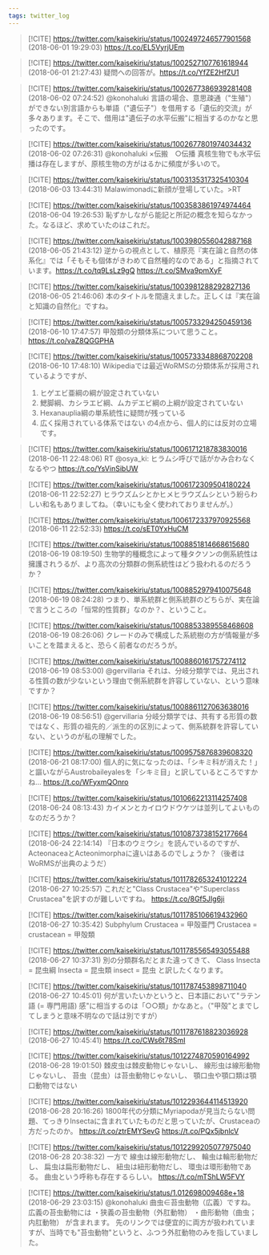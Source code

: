 ```yaml
---
tags: twitter_log
---
```


> [!CITE] https://twitter.com/kaisekiriu/status/1002497246577901568 (2018-06-01 19:29:03)
> https://t.co/EL5VyrjUEm

> [!CITE] https://twitter.com/kaisekiriu/status/1002527107761618944 (2018-06-01 21:27:43)
> 疑問への回答が。https://t.co/YfZE2HfZU1

> [!CITE] https://twitter.com/kaisekiriu/status/1002677386939281408 (2018-06-02 07:24:52)
> @konohaluki 言語の場合、意思疎通（"生殖"）ができない別言語からも単語（"遺伝子"）を借用する「遺伝的交流」が多々あります。そこで、借用は"遺伝子の水平伝搬"に相当するのかなと思ったのです。

> [!CITE] https://twitter.com/kaisekiriu/status/1002677801974034432 (2018-06-02 07:26:31)
> @konohaluki ×伝搬　○伝播
> 真核生物でも水平伝播は存在しますが、原核生物の方がはるかに頻度が多いので。

> [!CITE] https://twitter.com/kaisekiriu/status/1003135317325410304 (2018-06-03 13:44:31)
> Malawimonadに新顔が登場していた。&gt;RT

> [!CITE] https://twitter.com/kaisekiriu/status/1003583861974974464 (2018-06-04 19:26:53)
> 恥ずかしながら能記と所記の概念を知らなかった。なるほど、求めていたのはこれだ。

> [!CITE] https://twitter.com/kaisekiriu/status/1003980556042887168 (2018-06-05 21:43:12)
> 逆からの視点として、植原亮『実在論と自然の体系化』では「そもそも個体がきわめて自然種的なのである」と指摘されています。https://t.co/tq9LsLz9gQ https://t.co/SMva9pmXyF

> [!CITE] https://twitter.com/kaisekiriu/status/1003981288292827136 (2018-06-05 21:46:06)
> 本のタイトルを間違えました。正しくは『実在論と知識の自然化』ですね。

> [!CITE] https://twitter.com/kaisekiriu/status/1005733294250459136 (2018-06-10 17:47:57)
> 甲殻類の分類体系について思うこと。 https://t.co/vaZ8QGGPHA

> [!CITE] https://twitter.com/kaisekiriu/status/1005733348868702208 (2018-06-10 17:48:10)
> Wikipediaでは最近WoRMSの分類体系が採用されているようですが、
> 1. ヒゲエビ亜綱の綱が設定されていない
> 2. 鰓脚綱、カシラエビ綱、ムカデエビ綱の上綱が設定されていない
> 3. Hexanauplia綱の単系統性に疑問が残っている
> 4. 広く採用されている体系ではない
> の4点から、個人的には反対の立場です。

> [!CITE] https://twitter.com/kaisekiriu/status/1006171218783830016 (2018-06-11 22:48:06)
> RT @osya_ki: ヒラムシ呼びで話がかみ合わなくなるやつ https://t.co/YsVinSibUW

> [!CITE] https://twitter.com/kaisekiriu/status/1006172309504180224 (2018-06-11 22:52:27)
> ヒラウズムシとかヒメヒラウズムシという紛らわしい和名もありましてね。（幸いにも全く使われておりませんが。）

> [!CITE] https://twitter.com/kaisekiriu/status/1006172337970925568 (2018-06-11 22:52:33)
> https://t.co/sET0YxHuCM

> [!CITE] https://twitter.com/kaisekiriu/status/1008851814668615680 (2018-06-19 08:19:50)
> 生物学的種概念によって種タクソンの側系統性は擁護されうるが、より高次の分類群の側系統性はどう扱われるのだろうか？

> [!CITE] https://twitter.com/kaisekiriu/status/1008852979410075648 (2018-06-19 08:24:28)
> つまり、単系統群と側系統群のどちらが、実在論で言うところの「恒常的性質群」なのか？、ということ。

> [!CITE] https://twitter.com/kaisekiriu/status/1008853389558468608 (2018-06-19 08:26:06)
> クレードのみで構成した系統樹の方が情報量が多いことを踏まえると、恐らく前者なのだろうが。

> [!CITE] https://twitter.com/kaisekiriu/status/1008860161757274112 (2018-06-19 08:53:00)
> @gervillaria それは、分岐分類学では、見出される性質の数が少ないという理由で側系統群を許容していない、という意味ですか？

> [!CITE] https://twitter.com/kaisekiriu/status/1008861127063638016 (2018-06-19 08:56:51)
> @gervillaria 分岐分類学では、共有する形質の数ではなく、形質の祖先的／派生的の区別によって、側系統群を許容していない、というのが私の理解でした。

> [!CITE] https://twitter.com/kaisekiriu/status/1009575876839608320 (2018-06-21 08:17:00)
> 個人的に気になったのは、「シキミ科が消えた！」と謳いながらAustrobaileyalesを「シキミ目」と訳しているところですかね… https://t.co/WFyxmQOnro

> [!CITE] https://twitter.com/kaisekiriu/status/1010662213114257408 (2018-06-24 08:13:43)
> カイメンとカイロウドウケツは並列してよいものなのだろうか？

> [!CITE] https://twitter.com/kaisekiriu/status/1010873738152177664 (2018-06-24 22:14:14)
> 『日本のウミウシ』を読んでいるのですが、ActeonaceaとActeonimorphaに違いはあるのでしょうか？（後者はWoRMSが出典のようだ）

> [!CITE] https://twitter.com/kaisekiriu/status/1011782653241012224 (2018-06-27 10:25:57)
> これだと"Class Crustacea"や"Superclass Crustacea"を訳すのが難しいですね。 https://t.co/8Gf5JIg6ji

> [!CITE] https://twitter.com/kaisekiriu/status/1011785106619432960 (2018-06-27 10:35:42)
> Subphylum Crustacea = 甲殻亜門
> Crustacea = crustacean = 甲殻類

> [!CITE] https://twitter.com/kaisekiriu/status/1011785565493055488 (2018-06-27 10:37:31)
> 別の分類群名だとまた違ってきて、
> Class Insecta = 昆虫綱
> Insecta = 昆虫類
> insect = 昆虫
> と訳したくなります。

> [!CITE] https://twitter.com/kaisekiriu/status/1011787453898711040 (2018-06-27 10:45:01)
> 何が言いたいかというと、日本語において"ラテン語 (= 専門用語) 感"に相当するのは「○○類」かなあと。（"甲殻"とまでしてしまうと意味不明なので話は別ですが）

> [!CITE] https://twitter.com/kaisekiriu/status/1011787618823036928 (2018-06-27 10:45:41)
> https://t.co/CWs6t78SmI

> [!CITE] https://twitter.com/kaisekiriu/status/1012274870590164992 (2018-06-28 19:01:50)
> 棘皮虫は棘皮動物じゃないし、
> 線形虫は線形動物じゃないし、
> 苔虫（昆虫）は苔虫動物じゃないし、
> 顎口虫や顎口類は顎口動物ではない

> [!CITE] https://twitter.com/kaisekiriu/status/1012293644114513920 (2018-06-28 20:16:26)
> 1800年代の分類にMyriapodaが見当たらない問題、てっきりInsectaに含まれていたものだと思っていたが、Crustaceaの方だったのか。
> https://t.co/ztrEMYSevG https://t.co/PQx5jbnlcV

> [!CITE] https://twitter.com/kaisekiriu/status/1012299205077975040 (2018-06-28 20:38:32)
> 一方で
> 線虫は線形動物だし、
> 輪虫は輪形動物だし、
> 扁虫は扁形動物だし、
> 紐虫は紐形動物だし、
> 環虫は環形動物である。
> 曲虫という呼称も存在するらしい。
> https://t.co/mTShLW5FVY

> [!CITE] https://twitter.com/kaisekiriu/status/1.012698009468e+18 (2018-06-29 23:03:15)
> @konohaluki 曲虫∈苔虫動物（広義）ですね。
> 広義の苔虫動物には
> ・狭義の苔虫動物（外肛動物）
> ・曲形動物（曲虫；内肛動物）
> が含まれます。
> 先のリンクでは便宜的に両方が扱われていますが、当時でも"苔虫動物"というと、ふつう外肛動物のみを指していました。
